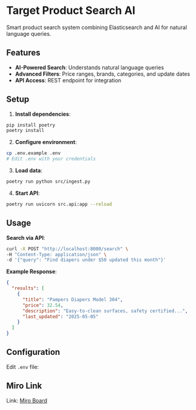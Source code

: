 # Target Product Search AI

Smart product search system combining Elasticsearch and AI for natural language queries.

## Features

- **AI-Powered Search**: Understands natural language queries
- **Advanced Filters**: Price ranges, brands, categories, and update dates
- **API Access**: REST endpoint for integration

## Setup

1. **Install dependencies**:
```bash
pip install poetry
poetry install
```

2. **Configure environment**:
```bash
cp .env.example .env
# Edit .env with your credentials
```

3. **Load data**:
```bash
poetry run python src/ingest.py
```

4. **Start API**:
```bash
poetry run uvicorn src.api:app --reload
```

## Usage

**Search via API**:
```bash
curl -X POST "http://localhost:8000/search" \
-H "Content-Type: application/json" \
-d '{"query": "Find diapers under $50 updated this month"}'
```

**Example Response**:
```json
{
  "results": [
    {
      "title": "Pampers Diapers Model 304",
      "price": 32.54,
      "description": "Easy-to-clean surfaces, safety certified...",
      "last_updated": "2025-05-05"
    }
  ]
}
```

## Configuration

Edit `.env` file:


## Miro Link

Link: [Miro Board](https://miro.com/app/board/uXjVI57Q6Z8=/?share_link_id=773437379455)
